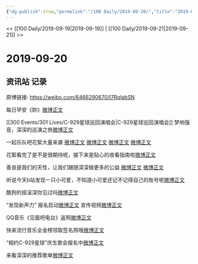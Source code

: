 ```yaml
---
{"dg-publish":true,"permalink":"/100 Daily/2019-09-20/","title":"2019-09-20","created":"2023-03-29T12:52:27.659+08:00","updated":"2023-03-29T12:52:58.251+08:00"}
---
```



<< [[100 Daily/2019-09-19\|2019-09-19]] | [[100 Daily/2019-09-21\|2019-09-21]] >>

# 2019-09-20

## 资讯站 记录

原博链接: https://weibo.com/6466290670/I7RqlabSN

每日早安《妳》[微博正文](https://m.weibo.cn/6466290670/4418508185776825)

[[300 Events/301 Lives/C-929星球巡回演唱会\|C-929星球巡回演唱会]]
梦响强音，深深的巡演之旅[微博正文](https://m.weibo.cn/6466290670/4418539731333663)

一起乐队吧花絮大量来袭
[微博正文](https://m.weibo.cn/6466290670/4418560937847877)
[微博正文](https://m.weibo.cn/6466290670/4418596333829934)
[](https://m.weibo.cn/6466290670/4418659952924336)
[微博正文](https://m.weibo.cn/6466290670/4418660901263117)
[微博正文](https://m.weibo.cn/6466290670/4418666365813704)

花絮看完了是不是很期待呢，接下来是贴心的收看指南啦[微博正文](https://m.weibo.cn/6466290670/4418710569671429)

善良是我们的天性，让我们跟随深深做更多的公益
[微博正文](https://m.weibo.cn/6466290670/4418564805460386)
[微博正文](https://m.weibo.cn/6466290670/4418708053014336)

听说今天b站发现一只小可爱，不知道小可爱还记不记得自己的账号呢[微博正文](https://m.weibo.cn/6466290670/4418571163547055)

酷狗的摇滚深你见过吗[微博正文](https://m.weibo.cn/6466290670/4418585113950417)

“发现新声力”
报名启动[微博正文](https://m.weibo.cn/6466290670/4418595695650514)
宣传视频[微博正文](https://m.weibo.cn/6466290670/4418689829098722)

QQ音乐《见面吧电台》返照[微博正文](https://m.weibo.cn/6466290670/4418584375677406)

快来流行音乐全金榜领取签名照哦[微博正文](https://m.weibo.cn/6466290670/4418702390468364)

“相约C-929星球”庆生歌会报名中[微博正文](https://m.weibo.cn/6466290670/4418351600188111)

来看深深的推荐歌单[微博正文](https://m.weibo.cn/6466290670/4418747802097871)
